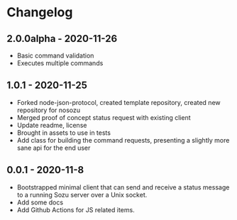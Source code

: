 # Changelog

## 2.0.0alpha - 2020-11-26

- Basic command validation 
- Executes multiple commands

## 1.0.1 - 2020-11-25

- Forked node-json-protocol, created template repository, created new repository for nosozu
- Merged proof of concept status request with existing client
- Update readme, license
- Brought in assets to use in tests
- Add class for building the command requests, presenting a slightly more sane api for the end user

## 0.0.1 - 2020-11-8

- Bootstrapped minimal client that can send and receive a status message to a running Sozu server over a Unix socket.
- Add some docs
- Add Github Actions for JS related items.

